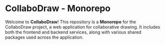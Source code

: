 # CollaboDraw - Monorepo

Welcome to **CollaboDraw**! This repository is a **Monorepo** for the CollaboDraw project, a web application for collaborative drawing. It includes both the frontend and backend services, along with various shared packages used across the application.
